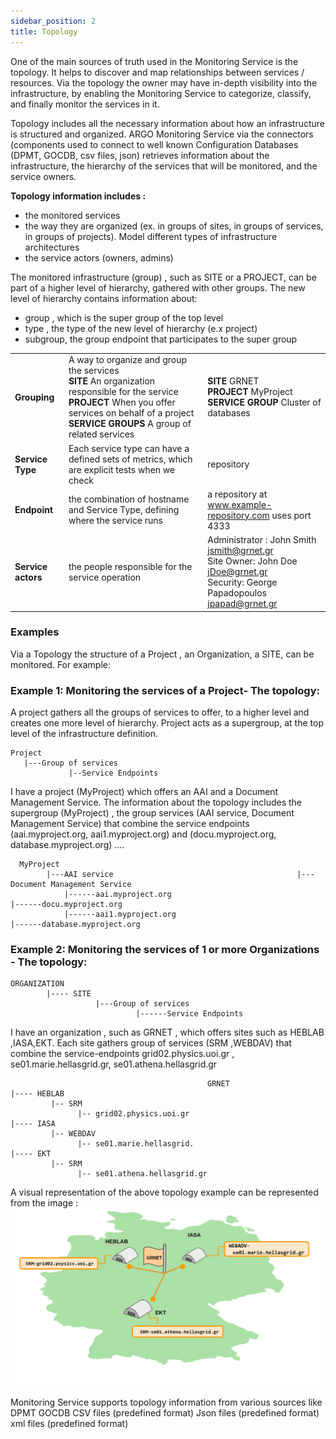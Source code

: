 ```yaml
---
sidebar_position: 2
title: Topology 
---
```


One of the main sources of truth used in the Monitoring Service is the topology. It helps to discover and map relationships between services / resources. Via the topology the owner may have in-depth visibility into the infrastructure, by enabling the Monitoring Service to categorize, classify, and finally monitor the services in it. 

Topology includes all the necessary information about how an infrastructure is structured and organized.  ARGO Monitoring Service via the connectors (components used to connect to well known Configuration Databases (DPMT, GOCDB, csv files, json) retrieves information about the infrastructure, the hierarchy of the services that will be monitored, and  the service owners. 

**Topology information includes :** 

* the monitored services  
* the way they are organized  (ex. in groups of sites, in groups of services, in groups of projects). Model different types of infrastructure architectures
* the service actors (owners, admins) 

The monitored infrastructure (group) , such as SITE or a PROJECT, can be part of a higher level of hierarchy, gathered with other groups. The new level of hierarchy contains information about:

* group , which is the super group of the top level 
* type , the type of the new level of hierarchy (e.x project) 
* subgroup, the group endpoint that participates to the super group

|                    	|                                                                                                                                                                                                             	|                                                                                                                             	|
|--------------------	|-------------------------------------------------------------------------------------------------------------------------------------------------------------------------------------------------------------	|-----------------------------------------------------------------------------------------------------------------------------	|
| **Grouping**       	| A way to organize and group the services <br>**SITE**  An organization responsible for the service <br>**PROJECT**  When you offer services on behalf of a project <br> **SERVICE GROUPS**  A group of related services 	| **SITE**  GRNET <br>**PROJECT**  MyProject <br>**SERVICE GROUP**  Cluster of databases                                              	|
| **Service Type**   	| Each service type can have a defined sets of metrics, which are explicit tests when we check                                                                                                                	| repository                                                                                                                  	|
| **Endpoint**       	| the combination of hostname and Service Type, defining where the service runs                                                                                                                               	| a repository at www.example-repository.com uses port 4333                                                                   	|
| **Service actors** 	| the people responsible for the service operation                                                                                                                                                            	| Administrator : John Smith jsmith@grnet.gr <br>Site Owner: John Doe jDoe@grnet.gr <br>Security: George Papadopoulos jpapad@grnet.gr 	|

### Examples
Via a Topology the structure of  a Project , an Organization, a SITE, can be monitored. For example: 
### Example 1: Monitoring the services of a Project- The topology:

A project gathers all the groups of services to offer,  to a higher level and creates one more level of hierarchy. Project acts as a supergroup,  at the top level of the infrastructure definition.  
```
Project   
   |---Group of services                 
             |--Service Endpoints 
```
I have a project (MyProject)  which offers an AAI and a Document Management Service. The information about the topology includes the supergroup  (MyProject) , the group services (AAI service, Document Management Service) that combine the service endpoints (aai.myproject.org, aai1.myproject.org) and (docu.myproject.org, database.myproject.org) 
….
```
  MyProject
        |---AAI service                                         |---Document Management Service                  
            |------aai.myproject.org                                       |------docu.myproject.org
            |------aai1.myproject.org                                     |------database.myproject.org  
```

### Example 2: Monitoring the services of 1 or more Organizations - The topology: 

```
ORGANIZATION 
        |---- SITE   
                   |---Group of services                 
                            |------Service Endpoints 

```


I have an organization , such as GRNET , which offers sites  such as HEBLAB ,IASA,EKT. Each site gathers group of services (SRM ,WEBDAV) that combine the service-endpoints grid02.physics.uoi.gr ,  se01.marie.hellasgrid.gr, se01.athena.hellasgrid.gr

```
                                            GRNET 
|---- HEBLAB
	     |-- SRM 
		       |-- grid02.physics.uoi.gr
|---- IASA 
         |-- WEBDAV 
               |-- se01.marie.hellasgrid.
|---- EKT
         |-- SRM 
               |-- se01.athena.hellasgrid.gr
```


A visual representation of the above topology example can be represented from the image : 
![](/img/infofeeds/topology.png) 


Monitoring Service supports topology information from various sources like
DPMT
GOCDB
CSV files (predefined format)
Json files (predefined format)
xml files  (predefined format)             

